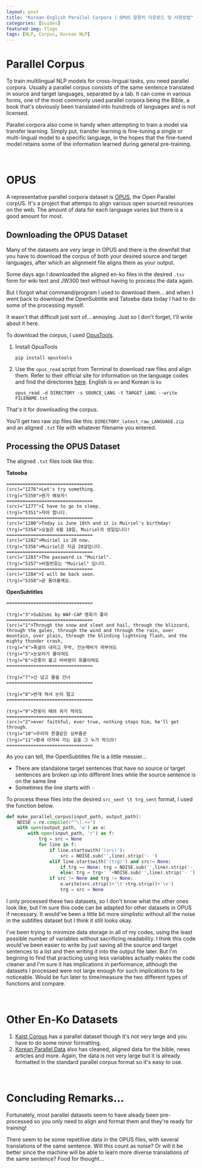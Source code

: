 ```yaml
---
layout: post
title: "Korean-English Parallel Corpora | OPUS 말뭉치 다운로드 및 사용방법"
categories: [Guides]
featured-img: flags
tags: [NLP, Corpus, Korean NLP]
---
```


# Parallel Corpus

To train multilingual NLP models for cross-lingual tasks, you need parallel corpora. Usually a parallel corpus consists of the same sentence translated in source and target languages, separated by a tab. It can come in various forms, one of the most commonly used parallel corpora being the Bible, a book that's obviously been translated into hundreds of languages and is not licensed. 

Parallel corpora also come in handy when attempting to train a model via transfer learning. Simply put, transfer learning is fine-tuning a single or multi-lingual model to a specific language, in the hopes that the fine-tuend model retains some of the information learned during general pre-training. 

<br>

# OPUS

A representative parallel corpora dataset is [OPUS](http://opus.nlpl.eu/), the Open Parallel corpUS. It's a project that attemps to align various open sourced resources on the web. The amount of data for each language varies but there is a good amount for most.


## Downloading the OPUS Dataset

Many of the datasets are very large in OPUS and there is the downfall that you have to download the corpus of both your desired source and target languages, after which an alignment file aligns them as your output.

Some days ago I downloaded the aligned en-ko files in the desired  `.tsv` form for wiki text and JW300 text without having to process the data again.

But I forgot what command/program I used to download them... and when I went back to download the OpenSubtitle and Tatoeba data today I had to do some of the processing myself. 

It wasn't that difficult just sort of... annoying. Just so I don't forget, I'll write about it here.

To download the corpus, I used [OpusTools](https://github.com/Helsinki-NLP/OpusTools/blob/master/opustools_pkg/README.md).

1. Install OpusTools
    ```
    pip install opustools
    ```
2. Use the `opus_read` script from Terminal to download raw files and align them. Refer to their official site for information on the language codes and find the directories [here](http://opus.nlpl.eu/opusapi/?corpora=True). English is `en` and Korean is `ko`
    ```
    opus_read -d DIRECTORY -s SOURCE_LANG -t TARGET_LANG --write FILENAME.txt
    ```

That's it for downloading the corpus. 

You'll get two raw zip files like this:  `DIRECTORY_latest_raw_LANGUAGE.zip`  
and an aligned `.txt` file with whatever filename you entered.


## Processing the OPUS Dataset

The aligned `.txt` files look like this:

**Tatoeba**
```
================================
(src)="1276">Let's try something.
(trg)="5350">뭔가 해보자!
================================
(src)="1277">I have to go to sleep.
(trg)="5351">자야 합니다.
================================
(src)="1280">Today is June 18th and it is Muiriel's birthday!
(trg)="5354">오늘은 6월 18일, Muiriel의 생일입니다!
================================
(src)="1282">Muiriel is 20 now.
(trg)="5356">Muiriel은 지금 20살입니다.
================================
(src)="1283">The password is "Muiriel".
(trg)="5357">비밀번호는 "Muiriel" 입니다.
================================
(src)="1284">I will be back soon.
(trg)="5358">곧 돌아올께요.
```

**OpenSubtitles**
```
================================

(trg)="3">Sub2smi by WAF-CAP 영화가 좋아
================================
(src)="1">Through the snow and sleet and hail, through the blizzard, through the gales, through the wind and through the rain, over mountain, over plain, through the blinding lightning flash, and the mighty thunder crash,
(trg)="4">폭설이 내리고 우박, 진눈깨비가 퍼부어도
(trg)="5">눈보라가 몰아쳐도
(trg)="6">강풍이 불고 비바람이 휘몰아쳐도
================================

(trg)="7">산 넘고 물을 건너
================================

(trg)="8">번개 쳐서 눈이 멀고
================================

(trg)="9">천둥이 때려 귀가 먹어도
================================
(src)="2">ever faithful, ever true, nothing stops him, he'll get through.
(trg)="10">우리의 한결같은 심부름꾼
(trg)="11">황새 아저씨 가는 길을 그 누가 막으랴!
================================
```

As you can tell, the OpenSubtitles file is a little messier...

- There are standalone target sentences that have no source or target sentences are broken up into different lines while the source sentence is on the same line
- Sometimes the line starts with `- `

To process these files into the desired `src_sent \t trg_sent` format, I used the function below. 

```python
def make_parallel_corpus(input_path, output_path):
    NOISE = re.compile(r"^\(.+>")
    with open(output_path, 'w') as o:
        with open(input_path, 'r') as f:
            trg = src = None
            for line in f:
                if line.startswith('(src)'): 
                    src = NOISE.sub('',line).strip('- ')
                elif line.startswith('(trg)') and src!= None: 
                    if trg == None: trg = NOISE.sub('',line).strip('- ')
                    else: trg = trg+' '+NOISE.sub('',line).strip('- ')
                if src != None and trg != None:
                    o.write(src.strip()+'\t'+trg.strip()+'\n')
                    trg = src = None
```

I only processed these two datasets, so I don't know what the other ones look like, but I'm sure this code can be adapted for other datasets in OPUS if necessary. It would've been a little bit more simplistic without all the noise in the subtitles dataset but I think it still looks okay.

I've been trying to minimize data storage in all of my codes, using the least possible number of variables without sacrificing readability. I think this code would've been easier to write by just saving all the source and target sentences to a list and then writing it into the output file later. But I'm begining to find that practicing using less variables actually makes the code cleaner and I'm sure it has implications in performance, although the datasets I processed were not large enough for such implications to be noticeable. Would be fun later to time/measure the two different types of functions and compare.

<br>

# Other En-Ko Datasets

1. [Kaist Corpus](http://semanticweb.kaist.ac.kr/home/index.php/KAIST_Corpus) has a parallel dataset though it's not very large and you have to do some minor formatting.
2. [Korean Parallel Data](https://sites.google.com/site/koreanparalleldata/) also has cleaned, aligned data for the bible, news articles and more. Again, the data is not very large but it is already formatted in the standard parallel corpus format so it's easy to use.

<br>

# Concluding Remarks...

Fortunately, most parallel datasets seem to have aleady been pre-processed so you only need to align and format them and they're ready for training!

There seem to be some repetitive data in the OPUS files, with several translations of the same sentence. Will this count as noise? Or will it be better since the machine will be able to learn more diverse translations of the same sentence? Food for thought...
